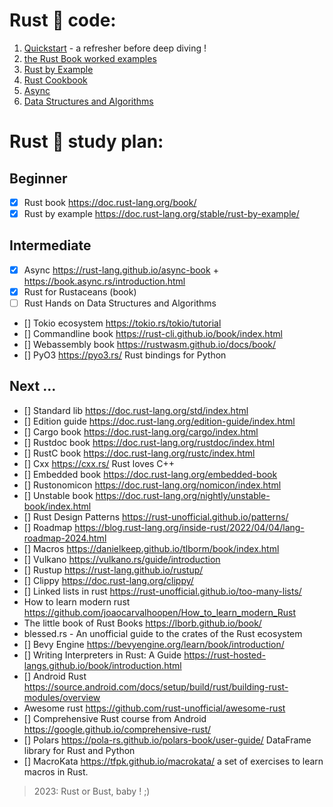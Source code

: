 
<!-- @import "[TOC]" {cmd="toc" depthFrom=1 depthTo=6 orderedList=false} -->

# Rust 🦀 code:
1. [Quickstart](hello_world/README.md) - a refresher before deep diving !
2. [the Rust Book worked examples](rust_book/README.md)
3. [Rust by Example](rust_by_example/README.md)
4. [Rust Cookbook](cookbook/README.md)
5. [Async](async/README.md)
6. [Data Structures and Algorithms](data_structures_and_algorithms.md)

# Rust 🦀 study plan:

## Beginner
- [x] Rust book https://doc.rust-lang.org/book/ 
- [x] Rust by example https://doc.rust-lang.org/stable/rust-by-example/ 
## Intermediate
- [x] Async https://rust-lang.github.io/async-book + https://book.async.rs/introduction.html 
- [x] Rust for Rustaceans (book)
- [ ] Rust Hands on Data Structures and Algorithms
- [] Tokio ecosystem   https://tokio.rs/tokio/tutorial 
- [] Commandline book https://rust-cli.github.io/book/index.html 
- [] Webassembly book https://rustwasm.github.io/docs/book/ 
- [] PyO3 https://pyo3.rs/  Rust bindings for Python
## Next ...
- [] Standard lib https://doc.rust-lang.org/std/index.html 
- [] Edition guide https://doc.rust-lang.org/edition-guide/index.html 
- [] Cargo book https://doc.rust-lang.org/cargo/index.html 
- [] Rustdoc book https://doc.rust-lang.org/rustdoc/index.html 
- [] RustC book https://doc.rust-lang.org/rustc/index.html 
- [] Cxx https://cxx.rs/ Rust loves C++
- [] Embedded book https://doc.rust-lang.org/embedded-book 
- [] Rustonomicon https://doc.rust-lang.org/nomicon/index.html 
- [] Unstable book https://doc.rust-lang.org/nightly/unstable-book/index.html 
- [] Rust Design Patterns https://rust-unofficial.github.io/patterns/ 
- [] Roadmap https://blog.rust-lang.org/inside-rust/2022/04/04/lang-roadmap-2024.html 
- [] Macros https://danielkeep.github.io/tlborm/book/index.html 
- [] Vulkano https://vulkano.rs/guide/introduction 
- [] Rustup https://rust-lang.github.io/rustup/ 
- [] Clippy https://doc.rust-lang.org/clippy/ 
- [] Linked lists in rust https://rust-unofficial.github.io/too-many-lists/ 
- How to learn modern rust https://github.com/joaocarvalhoopen/How_to_learn_modern_Rust 
- The little book of Rust Books https://lborb.github.io/book/ 
- blessed.rs  - An unofficial guide to the crates of the Rust ecosystem 
- [] Bevy Engine https://bevyengine.org/learn/book/introduction/ 
- [] Writing Interpreters in Rust: A Guide https://rust-hosted-langs.github.io/book/introduction.html   
- [] Android Rust https://source.android.com/docs/setup/build/rust/building-rust-modules/overview 
- Awesome rust https://github.com/rust-unofficial/awesome-rust 
- [] Comprehensive Rust course from Android https://google.github.io/comprehensive-rust/ 
- [] Polars https://pola-rs.github.io/polars-book/user-guide/   DataFrame library for Rust and Python
- [] MacroKata https://tfpk.github.io/macrokata/  a set of exercises to learn macros in Rust.

> 2023: Rust or Bust, baby ! ;)
